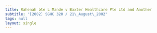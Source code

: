 ```yaml
---
title: Rahenah bte L Mande v Baxter Healthcare Pte Ltd and Another
subtitle: "[2002] SGHC 320 / 21\_August\_2002"
tags: null
layout: single
---
```


